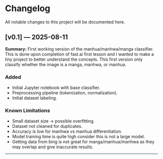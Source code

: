 # Changelog

All notable changes to this project will be documented here.

## [v0.1] — 2025-08-11
**Summary:** First working version of the manhua/manhwa/manga classifier. This is done upon completion of fast.ai first lesson and I wanted to make a tiny project to better understand the concepts. This first version only classify whether the image is a manga, manhwa, or manhua. 

### Added
- Initial Jupyter notebook with base classifier.
- Preprocessing pipeline (tokenization, normalization).
- Initial dataset labeling.

### Known Limitations
- Small dataset size → possible overfitting.
- Dataset not cleaned for duplicates. 
- Accuracy is low for manhwa vs manhua differentiation.
- Model training time is quite high consider this is not a large model. 
- Getting data from bing is not great for manga/manhua/manhwa as they may overlap and give inaccurate results.
---
